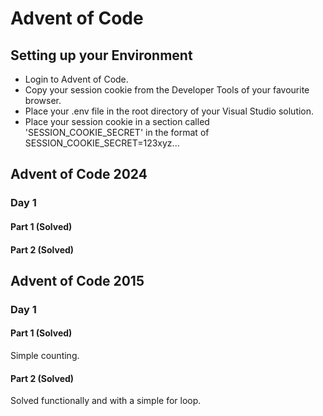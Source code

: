 # Advent of Code

## Setting up your Environment
- Login to Advent of Code.
- Copy your session cookie from the Developer Tools of your favourite browser.
- Place your .env file in the root directory of your Visual Studio solution.
- Place your session cookie in a section called 'SESSION_COOKIE_SECRET' in the format of SESSION_COOKIE_SECRET=123xyz...

## Advent of Code 2024
### Day 1
#### Part 1 (Solved)
#### Part 2 (Solved)

## Advent of Code 2015
### Day 1
#### Part 1 (Solved)
Simple counting.
#### Part 2 (Solved)
Solved functionally and with a simple for loop.

